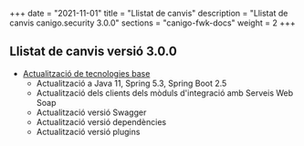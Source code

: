 +++
date        = "2021-11-01"
title       = "Llistat de canvis"
description = "Llistat de canvis canigo.security 3.0.0"
sections    = "canigo-fwk-docs"
weight		= 2
+++

## Llistat de canvis versió 3.0.0

- [Actualització de tecnologies base](/noticies/2021-10-25-CAN-actualitzacio-canigo-3_6_0/)
   - Actualització a Java 11, Spring 5.3, Spring Boot 2.5
   - Actualització dels clients dels mòduls d'integració amb Serveis Web Soap
   - Actualització versió Swagger
   - Actualització versió dependències
   - Actualització versió plugins
